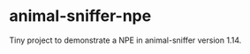 animal-sniffer-npe
==================

Tiny project to demonstrate a NPE in animal-sniffer version 1.14.

